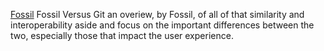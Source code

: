 
[Fossil](https://fossil-scm.org/home/doc/trunk/www/fossil-v-git.wiki)
Fossil Versus Git
an overiew, by Fossil, of all of that similarity and interoperability aside and focus on the important differences between the two, especially those that impact the user experience.
